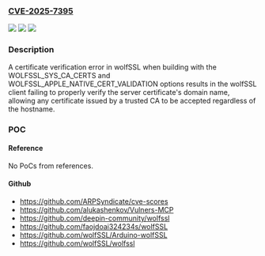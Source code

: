 ### [CVE-2025-7395](https://cve.mitre.org/cgi-bin/cvename.cgi?name=CVE-2025-7395)
![](https://img.shields.io/static/v1?label=Product&message=wolfSSL&color=blue)
![](https://img.shields.io/static/v1?label=Version&message=5.6.4%20&color=brightgreen)
![](https://img.shields.io/static/v1?label=Vulnerability&message=CWE-295%20Improper%20Certificate%20Validation&color=brightgreen)

### Description

A certificate verification error in wolfSSL when building with the WOLFSSL_SYS_CA_CERTS and WOLFSSL_APPLE_NATIVE_CERT_VALIDATION options results in the wolfSSL client failing to properly verify the server certificate's domain name, allowing any certificate issued by a trusted CA to be accepted regardless of the hostname.

### POC

#### Reference
No PoCs from references.

#### Github
- https://github.com/ARPSyndicate/cve-scores
- https://github.com/alukashenkov/Vulners-MCP
- https://github.com/deepin-community/wolfssl
- https://github.com/faojdoai324234s/wolfSSL
- https://github.com/wolfSSL/Arduino-wolfSSL
- https://github.com/wolfSSL/wolfssl

